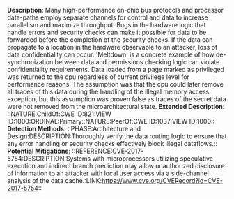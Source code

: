 **Description**: Many high-performance on-chip bus protocols and processor data-paths employ separate channels for control and data to increase parallelism and maximize throughput. Bugs in the hardware logic that handle errors and security checks can make it possible for data to be forwarded before the completion of the security checks. If the data can propagate to a location in the hardware observable to an attacker, loss of data confidentiality can occur. 'Meltdown' is a concrete example of how de-synchronization between data and permissions checking logic can violate confidentiality requirements. Data loaded from a page marked as privileged was returned to the cpu regardless of current privilege level for performance reasons. The assumption was that the cpu could later remove all traces of this data during the handling of the illegal memory access exception, but this assumption was proven false as traces of the secret data were not removed from the microarchitectural state.
**Extended Description**: ::NATURE:ChildOf:CWE ID:821:VIEW ID:1000:ORDINAL:Primary::NATURE:PeerOf:CWE ID:1037:VIEW ID:1000::
**Detection Methods**: ::PHASE:Architecture and Design:DESCRIPTION:Thoroughly verify the data routing logic to ensure that any error handling or security checks effectively block illegal dataflows.::
**Potential Mitigations**: ::REFERENCE:CVE-2017-5754:DESCRIPTION:Systems with microprocessors utilizing speculative execution and indirect branch prediction may allow unauthorized disclosure of information to an attacker with local user access via a side-channel analysis of the data cache.:LINK:https://www.cve.org/CVERecord?id=CVE-2017-5754::